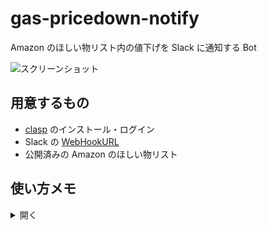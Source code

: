 # gas-pricedown-notify

Amazon のほしい物リスト内の値下げを Slack に通知する Bot

![スクリーンショット](https://user-images.githubusercontent.com/44780846/149143236-eeb12f18-8a57-4511-b223-1aac4d6e2aa9.png)

## 用意するもの

- [clasp](https://github.com/google/clasp) のインストール・ログイン
- Slack の [WebHookURL](https://slack.com/intl/ja-jp/help/articles/115005265063-Slack-%E3%81%A7%E3%81%AE-Incoming-Webhook-%E3%81%AE%E5%88%A9%E7%94%A8)
- 公開済みの Amazon のほしい物リスト

## 使い方メモ

<details>
<summary>開く</summary>

### 1. スプレッドシートとスクリプトを作成

```txt
clasp create
? Create which script?
  standalone
  docs
❯ sheets <- これを選択
  slides
  forms
  webapp
  api
```

### 2. .clasp.json を編集

```json
{
  ...
  "rootDir": "./src", // 変更
  ...
}
```

### 3. コードを push

```sh
# 不要なので削除
rm appsscript.json

clasp push
```

### 4. スクリプトのプロパティを設定

`clasp open` でブラウザでスクリプトエディタを開く。

次に、 `ファイル > プロジェクトのプロパティ` でモーダルを開き

![プロパティの設定](https://user-images.githubusercontent.com/44780846/149145199-4cfd8786-bd74-4895-a9d4-07df78e7f77c.png)

- `AMAZON_WISHLIST_URL` にほしい物リストの URL
- `SLACK_WEBHOOK_URL` に Slack の WebHook URL

を設定する。

### 5. トリガーを設定する

![トリガー設定](https://user-images.githubusercontent.com/44780846/149146689-d6e3064b-837a-4185-ac27-04be13f2ffe1.png)

実行する関数を `main` にし、他をいい感じに設定したら完了。

</details>
